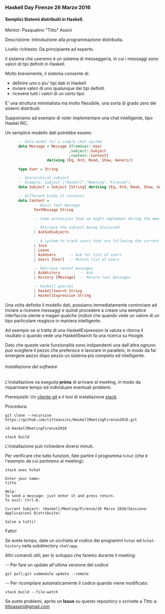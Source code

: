 ### Haskell Day Firenze 26 Marzo 2016

#### Semplici Sistemi distribuiti in Haskell.

Mentor: Pasqualino "Titto" Assini

Descrizione: Introduzione alla programmazione distribuita.

Livello richiesto: Da principiante ad esperto.

Il sistema che useremo è un sistema di messaggeria, in cui i messaggi sono valori di tipi definiti in Haskell.

Molto brevemente, il sistema consente di:

* definire uno o piu' tipi dati in Haskell
* inviare valori di uno qualunque dei tipi definiti
* ricevere tutti i valori di un certo tipo

E' una struttura minimalista ma molto flessibile, una sorta di grado zero dei sistemi distribuiti.

Supponiamo ad esempio di voler implementare una chat intelligente, tipo Haskel lRC.

Un semplice modello dati potrebbe essere:

```haskell
      -- Data model for a simple chat system
      data Message = Message {fromUser::User
                             ,subject::Subject
                             ,content::Content}
                   deriving (Eq, Ord, Read, Show, Generic)

      type User = String

      -- Hierarchical subject
      -- Example: Subject ["Haskell","Meeting","Firenze"]
      data Subject = Subject [String] deriving (Eq, Ord, Read, Show, Generic)

      -- Different kinds of contents
      data Content =
             -- Basic text message
             TextMessage String

             -- Some extensions that we might implement during the meeting:

             -- Retrieve the subject being discussed
             | AskSubSubjects

             -- A system to track users that are following the current subject
             | Join
             | Leave
             | AskUsers      -- Ask for list of users 
             | Users [User]  -- Return list of users

             -- Retrieve recent messages
             | AskHistory         -- Ask
             | History [Message]  -- Return last messages

             -- Haskell queries
             | HaskellSearch String
             | HaskellExpression String
```

Una volta definito il modello dati, possiamo immediatamente cominciare ad inviare a ricevere messaggi e quindi procedere a creare una semplice interfaccia utente e magari qualche (ro)bot che quando vede un valore di un tipo particolare reagisce in maniera intelligente.

Ad esempio se si tratta di una HaskellExpression la valuta e ritorna il risultato o quando vede una HaskellSearch fa una ricerca su Hoogle.

Dato che queste varie funzionalità sono indipendenti una dall'altra ognuno può scegliere il pezzo che preferisce e lavorare in parallelo, in modo da far emergere pezzo dopo pezzo un sistema più completo ed intelligente.

###### Installazione del software 

L'installazione va eseguita **prima** di arrivare al meeting, in modo da risparmiare tempo ed individuare eventuali problemi.

Prerequisiti: Un [cliente git](https://git-scm.com/) e il tool di installazione [stack](http://docs.haskellstack.org/).

Procedura:

`git clone --recursive https://github.com/tittoassini/HaskellMeetingFirenze2016.git`

`cd HaskellMeetingFirenze2016`

`stack build`

L'installazione può richiedere diversi minuti.

Per verificare che tutto funzioni, fate partire il programma `hchat` (che è l'esempio da cui partiremo al meeting):

```
stack exec hchat

Enter your name:
titto

Help:
To send a message: just enter it and press return.
To exit: Ctrl-D.

Current Subject: (Haskell/Meeting/Firenze/26 Marzo 2016/Sessione: Applicazioni Distribuite)  

Salve a tutti!
```
Fatto!

Se avete tempo, date un occhiata al codice dei programmi `hchat` ed `hchat-history` nella subdirectory `chat\app`. 

Altri comandi utili, per lo sviluppo che faremo durante il meeting:

-- Per fare un update all'ultima versione del codice:

`git pull;git submodule update --remote`

-- Per ricompilare automaticamente il codice quando viene modificato:

`stack build --file-watch`


Se avete problemi, aprite un **Issue** su questo repository o scrivete a Titto a: tittoassini@gmail.com
